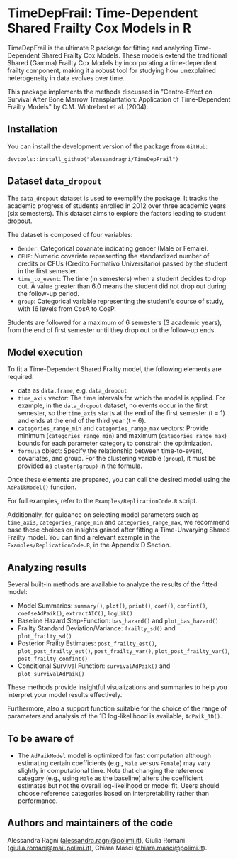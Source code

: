 # TimeDepFrail: Time-Dependent Shared Frailty Cox Models in R

TimeDepFrail is the ultimate R package for fitting and analyzing Time-Dependent Shared Frailty Cox Models. 
These models extend the traditional Shared (Gamma) Frailty Cox Models by incorporating a time-dependent frailty component, 
making it a robust tool for studying how unexplained heterogeneity in data evolves over time.

This package implements the methods discussed in "Centre-Effect on Survival After Bone Marrow Transplantation: Application of Time-Dependent Frailty Models" by C.M. Wintrebert et al. (2004).


## Installation
You can install the development version of the package from `GitHub`:

```
devtools::install_github("alessandragni/TimeDepFrail")
```


## Dataset `data_dropout`
The `data_dropout` dataset is used to exemplify the package. 
It tracks the academic progress of students enrolled in 2012 over three academic years (six semesters). This dataset aims to explore the factors leading to student dropout.

The dataset is composed of four variables:

- `Gender`: Categorical covariate indicating gender (Male or Female).
- `CFUP`: Numeric covariate representing the standardized number of credits or CFUs (Credito Formativo Universitario) passed by the student in the first semester.
- `time_to_event`: The time (in semesters) when a student decides to drop out. A value greater than 6.0 means the student did not drop out during the follow-up period.
- `group`: Categorical variable representing the student's course of study, with 16 levels from CosA to CosP.

Students are followed for a maximum of 6 semesters (3 academic years), from the end of first semester until they drop out or the follow-up ends.


## Model execution
To fit a Time-Dependent Shared Frailty model, the following elements are required:

- data as `data.frame`, e.g. `data_dropout`
- `time_axis` vector: The time intervals for which the model is applied. For example, in the `data_dropout` dataset, no events occur in the first semester, so the `time_axis` starts at the end of the first semester (t = 1) and ends at the end of the third year (t = 6).
- `categories_range_min` and `categories_range_max` vectors: Provide minimum (`categories_range_min`) and maximum (`categories_range_max`) bounds for each parameter category to constrain the optimization.
- `formula` object: Specify the relationship between time-to-event, covariates, and group. For the clustering variable (`group`), it must be provided as `cluster(group)` in the formula.

Once these elements are prepared, you can call the desired model using the `AdPaikModel()` function. 

For full examples, refer to the `Examples/ReplicationCode.R` script.

Additionally, for guidance on selecting model parameters such as `time_axis`, `categories_range_min` and `categories_range_max`, 
we recommend base these choices on insights gained after fitting a Time-Unvarying Shared Frailty model. 
You can find a relevant example in the `Examples/ReplicationCode.R`, in the Appendix D Section.

## Analyzing results
Several built-in methods are available to analyze the results of the fitted model:

- Model Summaries: `summary()`, `plot()`, `print()`, `coef()`, `confint()`, `coefseAdPaik()`, `extractAIC()`, `logLik()`
- Baseline Hazard Step-Function: `bas_hazard()` and `plot_bas_hazard()`
- Frailty Standard Deviation/Variance: `frailty_sd()` and `plot_frailty_sd()`
- Posterior Frailty Estimates: `post_frailty_est()`, `plot_post_frailty_est()`, `post_frailty_var()`, `plot_post_frailty_var()`, `post_frailty_confint()`
- Conditional Survival Function: `survivalAdPaik()` and `plot_survivalAdPaik()`

These methods provide insightful visualizations and summaries to help you interpret your model results effectively.

Furthermore, also a support function suitable for the choice of the range of parameters and analysis of the 1D log-likelihood is available, `AdPaik_1D()`.


## To be aware of
- The `AdPaikModel` model is optimized for fast computation although estimating certain coefficients (e.g., `Male` versus `Female`) may vary slightly in computational time. 
  Note that changing the reference category (e.g., using `Male` as the baseline) alters the coefficient estimates but not the overall log-likelihood or model fit. 
  Users should choose reference categories based on interpretability rather than performance.


## Authors and maintainers of the code
Alessandra Ragni (alessandra.ragni@polimi.it),
Giulia Romani (giulia.romani@mail.polimi.it),
Chiara Masci (chiara.masci@polimi.it).

